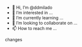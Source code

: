 - 👋 Hi, I’m @ddmilado
- 👀 I’m interested in ...
- 🌱 I’m currently learning ...
- 💞️ I’m looking to collaborate on ...
- 📫 How to reach me ...

<!---
ddmilado/ddmilado is a ✨ special ✨ repository because its `README.md` (this file) appears on your GitHub profile.
You can click the Preview link to take a look at your changes.
--->
changes